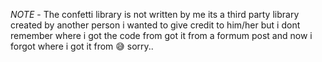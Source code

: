 *NOTE* - The confetti library is not written by me its a third party library created by another person
i wanted to give credit to him/her but i dont remember where i got the code from got it from a formum post and now i forgot where i got it from 😅 sorry..
